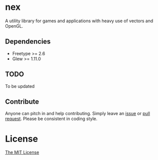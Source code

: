 nex
===

A utility library for games and applications with heavy use of vectors and OpenGL.

## Dependencies

- Freetype >= 2.6
- Glew >= 1.11.0

## TODO

To be updated

## Contribute

Anyone can pitch in and help contributing. Simply leave an [issue](/new/issues) or [pull request](pulls). Please be consistent in coding style.

# License

[The MIT License](LICENSE)
